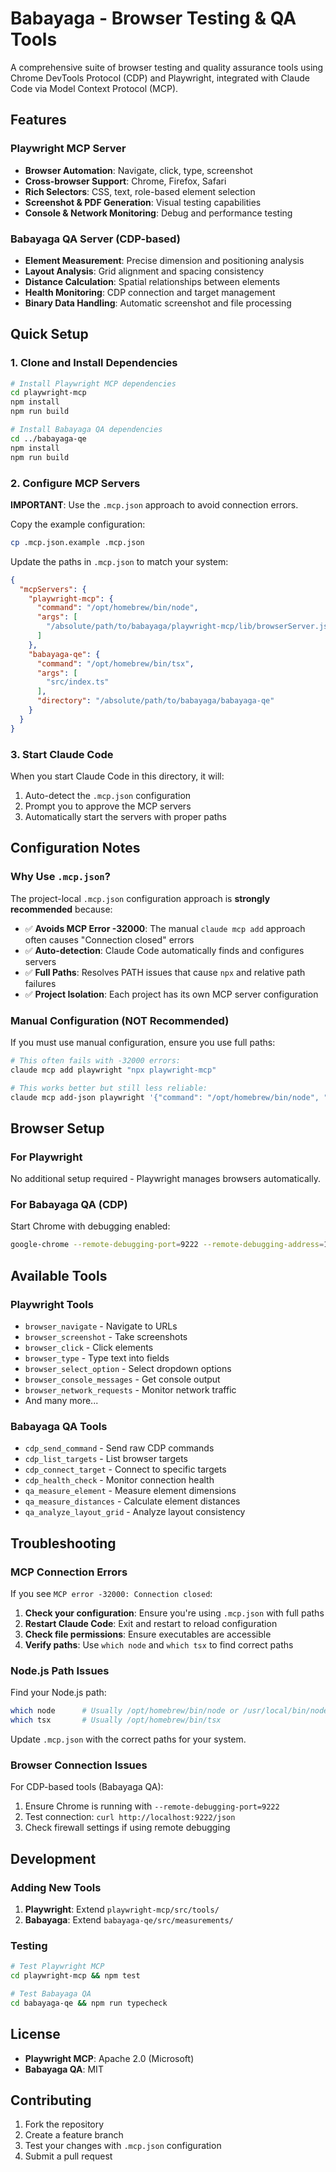 # Babayaga - Browser Testing & QA Tools

A comprehensive suite of browser testing and quality assurance tools using Chrome DevTools Protocol (CDP) and Playwright, integrated with Claude Code via Model Context Protocol (MCP).

## Features

### Playwright MCP Server
- **Browser Automation**: Navigate, click, type, screenshot
- **Cross-browser Support**: Chrome, Firefox, Safari
- **Rich Selectors**: CSS, text, role-based element selection
- **Screenshot & PDF Generation**: Visual testing capabilities
- **Console & Network Monitoring**: Debug and performance testing

### Babayaga QA Server (CDP-based)
- **Element Measurement**: Precise dimension and positioning analysis
- **Layout Analysis**: Grid alignment and spacing consistency
- **Distance Calculation**: Spatial relationships between elements
- **Health Monitoring**: CDP connection and target management
- **Binary Data Handling**: Automatic screenshot and file processing

## Quick Setup

### 1. Clone and Install Dependencies

```bash
# Install Playwright MCP dependencies
cd playwright-mcp
npm install
npm run build

# Install Babayaga QA dependencies  
cd ../babayaga-qe
npm install
npm run build
```

### 2. Configure MCP Servers

**IMPORTANT**: Use the `.mcp.json` approach to avoid connection errors.

Copy the example configuration:
```bash
cp .mcp.json.example .mcp.json
```

Update the paths in `.mcp.json` to match your system:
```json
{
  "mcpServers": {
    "playwright-mcp": {
      "command": "/opt/homebrew/bin/node",
      "args": [
        "/absolute/path/to/babayaga/playwright-mcp/lib/browserServer.js"
      ]
    },
    "babayaga-qe": {
      "command": "/opt/homebrew/bin/tsx",
      "args": [
        "src/index.ts"
      ],
      "directory": "/absolute/path/to/babayaga/babayaga-qe"
    }
  }
}
```

### 3. Start Claude Code

When you start Claude Code in this directory, it will:
1. Auto-detect the `.mcp.json` configuration
2. Prompt you to approve the MCP servers
3. Automatically start the servers with proper paths

## Configuration Notes

### Why Use `.mcp.json`?

The project-local `.mcp.json` configuration approach is **strongly recommended** because:

- ✅ **Avoids MCP Error -32000**: The manual `claude mcp add` approach often causes "Connection closed" errors
- ✅ **Auto-detection**: Claude Code automatically finds and configures servers
- ✅ **Full Paths**: Resolves PATH issues that cause `npx` and relative path failures
- ✅ **Project Isolation**: Each project has its own MCP server configuration

### Manual Configuration (NOT Recommended)

If you must use manual configuration, ensure you use full paths:
```bash
# This often fails with -32000 errors:
claude mcp add playwright "npx playwright-mcp"

# This works better but still less reliable:
claude mcp add-json playwright '{"command": "/opt/homebrew/bin/node", "args": ["lib/browserServer.js"], "directory": "/full/path/to/playwright-mcp"}'
```

## Browser Setup

### For Playwright
No additional setup required - Playwright manages browsers automatically.

### For Babayaga QA (CDP)
Start Chrome with debugging enabled:
```bash
google-chrome --remote-debugging-port=9222 --remote-debugging-address=127.0.0.1
```

## Available Tools

### Playwright Tools
- `browser_navigate` - Navigate to URLs
- `browser_screenshot` - Take screenshots
- `browser_click` - Click elements
- `browser_type` - Type text into fields
- `browser_select_option` - Select dropdown options
- `browser_console_messages` - Get console output
- `browser_network_requests` - Monitor network traffic
- And many more...

### Babayaga QA Tools
- `cdp_send_command` - Send raw CDP commands
- `cdp_list_targets` - List browser targets
- `cdp_connect_target` - Connect to specific targets
- `cdp_health_check` - Monitor connection health
- `qa_measure_element` - Measure element dimensions
- `qa_measure_distances` - Calculate element distances
- `qa_analyze_layout_grid` - Analyze layout consistency

## Troubleshooting

### MCP Connection Errors

If you see `MCP error -32000: Connection closed`:

1. **Check your configuration**: Ensure you're using `.mcp.json` with full paths
2. **Restart Claude Code**: Exit and restart to reload configuration
3. **Check file permissions**: Ensure executables are accessible
4. **Verify paths**: Use `which node` and `which tsx` to find correct paths

### Node.js Path Issues

Find your Node.js path:
```bash
which node      # Usually /opt/homebrew/bin/node or /usr/local/bin/node
which tsx       # Usually /opt/homebrew/bin/tsx
```

Update `.mcp.json` with the correct paths for your system.

### Browser Connection Issues

For CDP-based tools (Babayaga QA):
1. Ensure Chrome is running with `--remote-debugging-port=9222`
2. Test connection: `curl http://localhost:9222/json`
3. Check firewall settings if using remote debugging

## Development

### Adding New Tools

1. **Playwright**: Extend `playwright-mcp/src/tools/`
2. **Babayaga**: Extend `babayaga-qe/src/measurements/`

### Testing

```bash
# Test Playwright MCP
cd playwright-mcp && npm test

# Test Babayaga QA
cd babayaga-qe && npm run typecheck
```

## License

- **Playwright MCP**: Apache 2.0 (Microsoft)
- **Babayaga QA**: MIT

## Contributing

1. Fork the repository
2. Create a feature branch
3. Test your changes with `.mcp.json` configuration
4. Submit a pull request